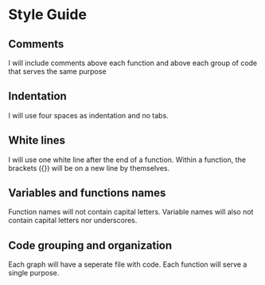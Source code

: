 # Style Guide

## Comments
I will include comments above each function and above each group of code that serves the same purpose

## Indentation
I will use four spaces as indentation and no tabs.

## White lines
I will use one white line after the end of a function.
Within a function, the brackets ({}) will be on a new line by themselves.

## Variables and functions names
Function names will not contain capital letters.
Variable names will also not contain capital letters nor underscores.

## Code grouping and organization
Each graph will have a seperate file with code.
Each function will serve a single purpose.
